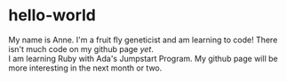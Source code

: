 # hello-world
My name is Anne.  I'm a fruit fly geneticist and am learning to code! 
There isn't much code on my github page <i>yet</i>.  
I am learning Ruby with Ada's Jumpstart Program.  My github page will be more interesting in the next month or two.
